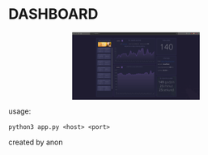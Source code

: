 # DASHBOARD

<img src="https://raw.githubusercontent.com/karaluch2137/DASHBOARD/main/prev.png" alt="prev" style="width:50%;display:block;margin:auto;"/>

usage: 
```
python3 app.py <host> <port>
```

created by anon
